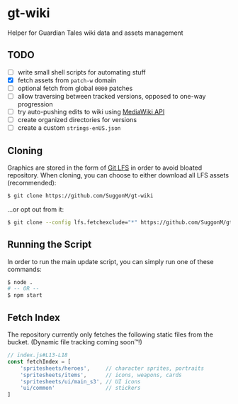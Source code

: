 # gt-wiki
Helper for Guardian Tales wiki data and assets management

## TODO
- [ ] write small shell scripts for automating stuff
- [x] fetch assets from `patch-w` domain
- [ ] optional fetch from global `0000` patches
- [ ] allow traversing between tracked versions, opposed to one-way progression
- [ ] try auto-pushing edits to wiki using [MediaWiki API](https://www.mediawiki.org/wiki/API:Main_page)
- [ ] create organized directories for versions
- [ ] create a custom `strings-enUS.json`

## Cloning
Graphics are stored in the form of [Git LFS](https://git-lfs.com/) in order to avoid bloated repository. When cloning, you can choose to either download all LFS assets (recommended):
```bash
$ git clone https://github.com/SuggonM/gt-wiki
```
…or opt out from it:
```bash
$ git clone --config lfs.fetchexclude="*" https://github.com/SuggonM/gt-wiki
```

## Running the Script
In order to run the main update script, you can simply run one of these commands:
```bash
$ node .
# -- OR --
$ npm start
```

## Fetch Index
The repository currently only fetches the following static files from the bucket. (Dynamic file tracking coming soon™!)
```js
// index.js#L13-L18
const fetchIndex = [
	'spritesheets/heroes',     // character sprites, portraits
	'spritesheets/items',      // icons, weapons, cards
	'spritesheets/ui/main_s3', // UI icons
	'ui/common'                // stickers
]
```
